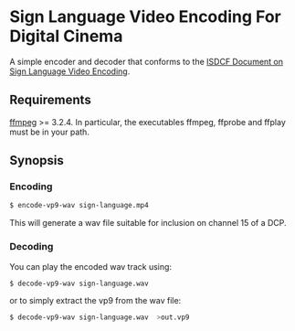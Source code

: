 # Sign Language Video Encoding For Digital Cinema

A simple encoder and decoder that conforms to the [ISDCF Document on Sign Language Video Encoding](http://isdcf.com/papers/ISDCF-Doc13-Sign-Language-Video-Encoding-for-Digital-Cinema.pdf).

## Requirements
[ffmpeg](https://www.ffmpeg.org) >= 3.2.4. In particular, the executables ffmpeg, ffprobe and ffplay must be in your path.

## Synopsis

### Encoding

```bash
$ encode-vp9-wav sign-language.mp4
```

This will generate a wav file suitable for inclusion on channel 15 of a DCP.

### Decoding

You can play the encoded wav track using:

```bash
$ decode-vp9-wav sign-language.wav
```

or to simply extract the vp9 from the wav file:

```bash
$ decode-vp9-wav sign-language.wav  >out.vp9
```
